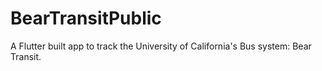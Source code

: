 # BearTransitPublic

A Flutter built app to track the University of California's Bus system: Bear Transit. 
